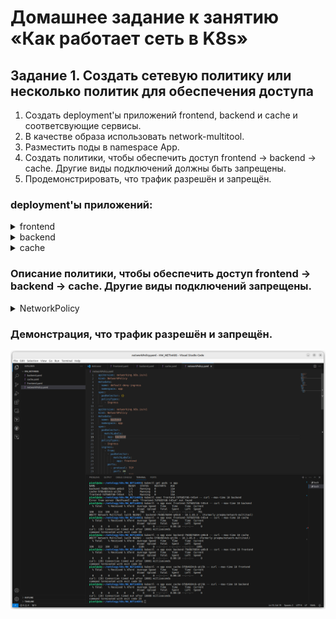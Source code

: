 # Домашнее задание к занятию «Как работает сеть в K8s»

## Задание 1. Создать сетевую политику или несколько политик для обеспечения доступа

1. Создать deployment'ы приложений frontend, backend и cache и соответсвующие сервисы.
2. В качестве образа использовать network-multitool.
3. Разместить поды в namespace App.
4. Создать политики, чтобы обеспечить доступ frontend -> backend -> cache. Другие виды подключений должны быть запрещены.
5. Продемонстрировать, что трафик разрешён и запрещён.

### deployment'ы приложений:

<details>
<summary>frontend

</summary>

```task
apiVersion: apps/v1
kind: Deployment
metadata:
  labels:
    app: frontend
  name: frontend
  namespace: app
spec:
  replicas: 1
  selector:
    matchLabels:
      app: frontend
  template:
    metadata:
      labels:
        app: frontend
    spec:
      containers:
        - image: wbitt/network-multitool:alpine-extra
          name: network-multitool
---
apiVersion: v1
kind: Service
metadata:
  name: frontend
  namespace: app
spec:
  ports:
    - name: web
      port: 80
  selector:
    app: frontend
```
</details>

<details>
<summary>backend

</summary>

```task
apiVersion: apps/v1
kind: Deployment
metadata:
  labels:
    app: backend
  name: backend
  namespace: app
spec:
  replicas: 1
  selector:
    matchLabels:
      app: backend
  template:
    metadata:
      labels:
        app: backend
    spec:
      containers:
        - image: wbitt/network-multitool:alpine-extra
          name: network-multitool
---
apiVersion: v1
kind: Service
metadata:
  name: backend
  namespace: app
spec:
  ports:
    - name: web
      port: 80
  selector:
    app: backend
```
</details>

<details>
<summary>cache

</summary>

```task
apiVersion: apps/v1
kind: Deployment
metadata:
  labels:
    app: cache
  name: cache
  namespace: app
spec:
  replicas: 1
  selector:
    matchLabels:
      app: cache
  template:
    metadata:
      labels:
        app: cache
    spec:
      containers:
        - image: wbitt/network-multitool:alpine-extra
          name: network-multitool
---
apiVersion: v1
kind: Service
metadata:
  name: cache
  namespace: app
spec:
  ports:
    - name: web
      port: 80
  selector:
    app: cache
```
</details>

### Описание политики, чтобы обеспечить доступ frontend -> backend -> cache. Другие виды подключений запрещены.
<details>
<summary>NetworkPolicy

</summary>

```task
apiVersion: networking.k8s.io/v1
kind: NetworkPolicy
metadata:
  name: default-deny-ingress
  namespace: app
spec:
  podSelector: {}
  policyTypes:
    - Ingress
---
apiVersion: networking.k8s.io/v1
kind: NetworkPolicy
metadata:
  name: backend
  namespace: app
spec:
  podSelector:
    matchLabels:
      app: backend
  policyTypes:
    - Ingress
  ingress:
    - from:
      - podSelector:
          matchLabels:
            app: frontend
      ports:
        - protocol: TCP
          port: 80
        - protocol: TCP
          port: 443
---
apiVersion: networking.k8s.io/v1
kind: NetworkPolicy
metadata:
  name: cache
  namespace: app
spec:
  podSelector:
    matchLabels:
      app: cache
  policyTypes:
    - Ingress
  ingress:
    - from:
      - podSelector:
          matchLabels:
            app: backend
      ports:
        - protocol: TCP
          port: 80
        - protocol: TCP
          port: 443
```
</details>

### Демонстрация, что трафик разрешён и запрещён.

![screen](/screen/13-adminkube-03.png)